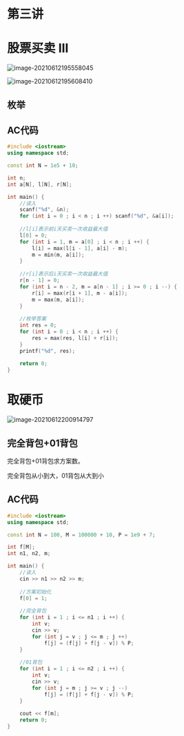 # 第三讲



# 股票买卖 III

![image-20210612195558045](https://gitee.com/xddadd/cloud-image/raw/master/image-20210612195558045.png)

![image-20210612195608410](https://gitee.com/xddadd/cloud-image/raw/master/image-20210612195608410.png)

## 枚举



## AC代码

```cpp
#include <iostream>
using namespace std;

const int N = 1e5 + 10;

int n;
int a[N], l[N], r[N];

int main() {
    //读入
    scanf("%d", &n);
    for (int i = 0 ; i < n ; i ++) scanf("%d", &a[i]);
    
    //l[i]表示前i天买卖一次收益最大值
    l[0] = 0;
    for (int i = 1, m = a[0] ; i < n ; i ++) {
        l[i] = max(l[i - 1], a[i] - m);
        m = min(m, a[i]);
    }
    
    //r[i]表示后i天买卖一次收益最大值
    r[n - 1] = 0;
    for (int i = n - 2, m = a[n - 1] ; i >= 0 ; i --) {
        r[i] = max(r[i + 1], m - a[i]);
        m = max(m, a[i]);
    }
    
    //枚举答案
    int res = 0;
    for (int i = 0 ; i < n ; i ++) {
        res = max(res, l[i] + r[i]);
    }
    printf("%d", res);
    
    return 0;
}
```

# 取硬币

![image-20210612200914797](https://gitee.com/xddadd/cloud-image/raw/master/image-20210612200914797.png)

## 完全背包+01背包

完全背包+01背包求方案数。

完全背包从小到大，01背包从大到小

## AC代码

```cpp
#include <iostream>
using namespace std;

const int N = 100, M = 100000 + 10, P = 1e9 + 7;

int f[M];
int n1, n2, m;

int main() {
    //读入
    cin >> n1 >> n2 >> m;
    
    //方案初始化
    f[0] = 1;
    
    //完全背包
    for (int i = 1 ; i <= n1 ; i ++) {
        int v;
        cin >> v;
        for (int j = v ; j <= m ; j ++)
            f[j] = (f[j] + f[j - v]) % P;
    }
    
    //01背包
    for (int i = 1 ; i <= n2 ; i ++) {
        int v;
        cin >> v;
        for (int j = m ; j >= v ; j --)
            f[j] = (f[j] + f[j - v]) % P;
    }
    
    cout << f[m];
    return 0;
}
```

